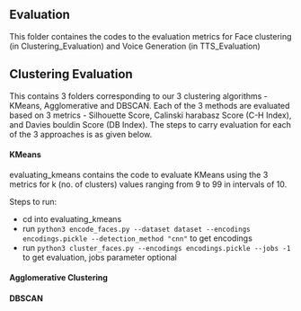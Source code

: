 ## Evaluation

This folder containes the codes to the evaluation metrics for Face clustering (in Clustering_Evaluation) and Voice Generation (in TTS_Evaluation)

## Clustering Evaluation

This contains 3 folders corresponding to our 3 clustering algorithms - KMeans, Agglomerative and DBSCAN. Each of the 3 methods are evaluated based on 3 metrics - Silhouette Score, Calinski harabasz Score (C-H Index), and Davies bouldin Score (DB Index). The steps to carry evaluation for each of the 3 approaches is as given below.

#### KMeans

evaluating_kmeans contains the code to evaluate KMeans using the 3 metrics for k (no. of clusters) values ranging from 9 to 99 in intervals of 10.

Steps to run:

* cd into evaluating_kmeans
* run ````python3 encode_faces.py --dataset dataset --encodings encodings.pickle --detection_method "cnn"```` to get encodings
* run ````python3 cluster_faces.py --encodings encodings.pickle --jobs -1```` to get evaluation, jobs parameter optional

#### Agglomerative Clustering

#### DBSCAN
